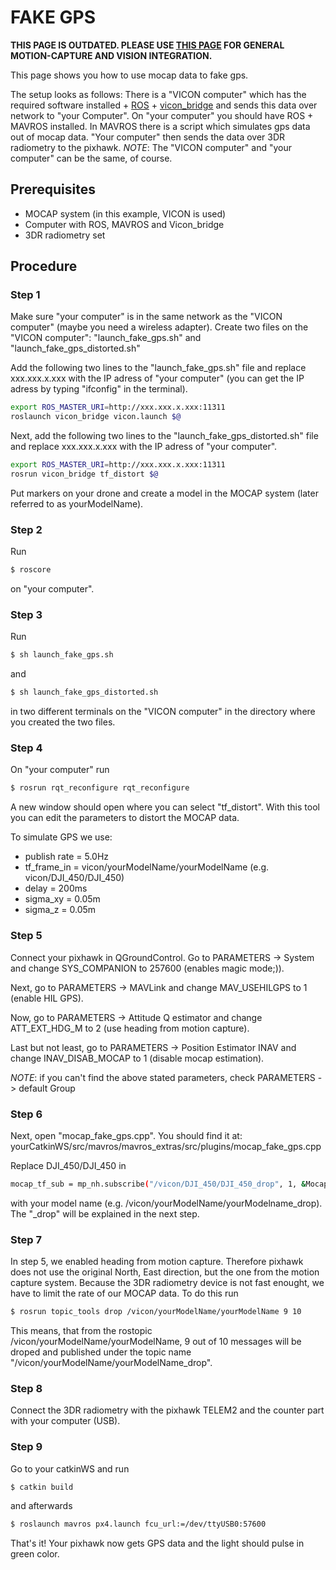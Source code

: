# FAKE GPS

**THIS PAGE IS OUTDATED. PLEASE USE [THIS PAGE](../ros/external_position_estimation.md) FOR GENERAL MOTION-CAPTURE AND VISION INTEGRATION.**

This page shows you how to use mocap data to fake gps. 

The setup looks as follows:
There is a "VICON computer" which has the required software installed + [ROS](http://www.ros.org/) + [vicon_bridge](https://github.com/ethz-asl/vicon_bridge) and sends this data over network to "your Computer".
On "your computer" you should have ROS + MAVROS installed. In MAVROS there is a script which simulates gps data out of mocap data.
"Your computer" then sends the data over 3DR radiometry to the pixhawk.
*NOTE*: The "VICON computer" and "your computer" can be the same, of course.

## Prerequisites
* MOCAP system (in this example, VICON is used)
* Computer with ROS, MAVROS and Vicon_bridge
* 3DR radiometry set

## Procedure
### Step 1
Make sure "your computer" is in the same network as the "VICON computer" (maybe you need a wireless adapter).
Create two files on the "VICON computer": "launch_fake_gps.sh" and "launch_fake_gps_distorted.sh" 

Add the following two lines to the "launch_fake_gps.sh" file and replace xxx.xxx.x.xxx with the IP adress of "your computer" (you can get the IP adress by typing "ifconfig" in the terminal).
```sh
export ROS_MASTER_URI=http://xxx.xxx.x.xxx:11311
roslaunch vicon_bridge vicon.launch $@
```

Next, add the following two lines to the "launch_fake_gps_distorted.sh" file and replace xxx.xxx.x.xxx with the IP adress of "your computer".
```sh
export ROS_MASTER_URI=http://xxx.xxx.x.xxx:11311
rosrun vicon_bridge tf_distort $@
```

Put markers on your drone and create a model in the MOCAP system (later referred to as yourModelName).

### Step 2
Run
```sh
$ roscore
```
on "your computer".


### Step 3
Run
```sh
$ sh launch_fake_gps.sh
```
and
```sh
$ sh launch_fake_gps_distorted.sh
```
in two different terminals on the "VICON computer" in the directory where you created the two files.


### Step 4
On "your computer" run
```sh
$ rosrun rqt_reconfigure rqt_reconfigure
```
A new window should open where you can select "tf_distort". With this tool you can edit the parameters to distort the MOCAP data.

To simulate GPS we use:
* publish rate = 5.0Hz
* tf_frame_in = vicon/yourModelName/yourModelName (e.g. vicon/DJI_450/DJI_450)
* delay = 200ms
* sigma_xy = 0.05m
* sigma_z = 0.05m


### Step 5
Connect your pixhawk in QGroundControl. Go to PARAMETERS -> System and change SYS_COMPANION to 257600 (enables magic mode;)).

Next, go to PARAMETERS -> MAVLink and change MAV_USEHILGPS to 1 (enable HIL GPS).

Now, go to PARAMETERS -> Attitude Q estimator and change ATT_EXT_HDG_M to 2 (use heading from motion capture).

Last but not least, go to PARAMETERS -> Position Estimator INAV and change INAV_DISAB_MOCAP to 1 (disable mocap estimation).

*NOTE*: if you can't find the above stated parameters, check PARAMETERS -> default Group


### Step 6
Next, open "mocap_fake_gps.cpp". You should find it at: yourCatkinWS/src/mavros/mavros_extras/src/plugins/mocap_fake_gps.cpp

Replace DJI_450/DJI_450 in
```sh
mocap_tf_sub = mp_nh.subscribe("/vicon/DJI_450/DJI_450_drop", 1, &MocapFakeGPSPlugin::mocap_tf_cb, this);
```
with your model name (e.g. /vicon/yourModelName/yourModelname_drop). The "_drop" will be explained in the next step.


### Step 7
In step 5, we enabled heading from motion capture. Therefore pixhawk does not use the original North, East direction, but the one from the motion capture system. Because the 3DR radiometry device is not fast enought, we have to limit the rate of our MOCAP data. To do this run
```sh
$ rosrun topic_tools drop /vicon/yourModelName/yourModelName 9 10
```
This means, that from the rostopic /vicon/yourModelName/yourModelName, 9 out of 10 messages will be droped and published under the topic name "/vicon/yourModelName/yourModelName_drop".


### Step 8
Connect the 3DR radiometry with the pixhawk TELEM2 and the counter part with your computer (USB).


### Step 9
Go to your catkinWS and run
```sh
$ catkin build
```
and afterwards
```sh
$ roslaunch mavros px4.launch fcu_url:=/dev/ttyUSB0:57600
```
That's it! Your pixhawk now gets GPS data and the light should pulse in green color.
